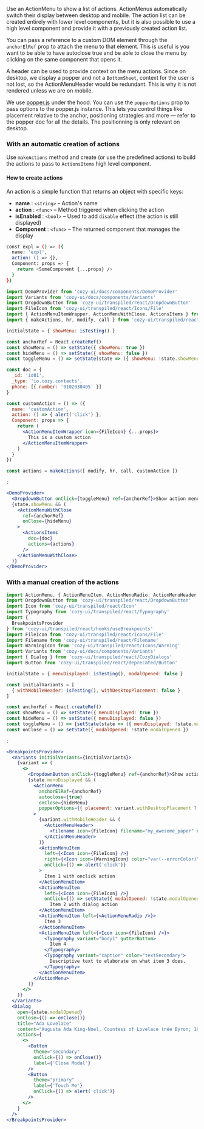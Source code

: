 Use an ActionMenu to show a list of actions. ActionMenus automatically switch their display between desktop and mobile. The action list can be created entirely with lower level components, but it is also possible to use a high level component and provide it with a previously created action list.

You can pass a reference to a custom DOM element through the `anchorElRef` prop to attach the menu to that element. This is useful is you want to be able to have autoclose true and be able to close the menu by clicking on the same component that opens it.

A header can be used to provide context on the menu actions. Since on desktop, we display a popper and not a `BottomSheet`, context for the user is not lost, so the ActionMenuHeader would be redundant. This is why it is not rendered unless we are on mobile.

We use [popper.js](https://popper.js.org/docs/v2/) under the hood. You can use the `popperOptions` prop to pass options to the popper.js instance. This lets you control things like placement relative to the anchor, positioning strategies and more — refer to the popper doc for all the details. The positionning is only relevant on desktop.

### With an automatic creation of actions

Use `makeActions` method and create (or use the predefined actions) to build the actions to pass to `ActionsItems` high level component.

#### How to create actions

An action is a simple function that returns an object with specific keys:

* **name** : `<string>` – Action's name
* **action** : `<func>` – Method triggered when clicking the action
* **isEnabled** : `<bool>` – Used to add `disable` effect (the action is still displayed)
* **Component** : `<func>` – The returned component that manages the display

```bash
const expl = () => ({
  name: 'expl',
  action: () => {},
  Component: props => {
    return <SomeComponent {...props} />
  }
})
```

```jsx
import DemoProvider from 'cozy-ui/docs/components/DemoProvider'
import Variants from 'cozy-ui/docs/components/Variants'
import DropdownButton from 'cozy-ui/transpiled/react/DropdownButton'
import FileIcon from 'cozy-ui/transpiled/react/Icons/File'
import { ActionMenuItemWrapper, ActionMenuWithClose, ActionsItems } from 'cozy-ui/transpiled/react/deprecated/ActionMenu'
import { makeActions, hr, modify, call } from 'cozy-ui/transpiled/react/deprecated/ActionMenu/Actions'

initialState = { showMenu: isTesting() }

const anchorRef = React.createRef()
const showMenu = () => setState({ showMenu: true })
const hideMenu = () => setState({ showMenu: false })
const toggleMenu = () => setState(state => ({ showMenu: !state.showMenu }))

const doc = {
  _id: 'id01',
  _type: 'io.cozy.contacts',
  phone: [{ number: '0102030405' }]
}

const customAction = () => ({
  name: 'customAction',
  action: () => { alert('click') },
  Component: props => {
    return (
      <ActionMenuItemWrapper icon={FileIcon} {...props}>
        This is a custom action
      </ActionMenuItemWrapper>
    )
  }
})

const actions = makeActions([ modify, hr, call, customAction ])

;

<DemoProvider>
  <DropdownButton onClick={toggleMenu} ref={anchorRef}>Show action menu</DropdownButton>
  {state.showMenu && (
    <ActionMenuWithClose
      ref={anchorRef}
      onClose={hideMenu}
    >
      <ActionsItems
        doc={doc}
        actions={actions}
      />
    </ActionMenuWithClose>
  )}
</DemoProvider>
```

### With a manual creation of the actions

```jsx
import ActionMenu, { ActionMenuItem, ActionMenuRadio, ActionMenuHeader } from 'cozy-ui/transpiled/react/deprecated/ActionMenu'
import DropdownButton from 'cozy-ui/transpiled/react/DropdownButton'
import Icon from 'cozy-ui/transpiled/react/Icon'
import Typography from 'cozy-ui/transpiled/react/Typography'
import {
  BreakpointsProvider
} from 'cozy-ui/transpiled/react/hooks/useBreakpoints'
import FileIcon from 'cozy-ui/transpiled/react/Icons/File'
import Filename from 'cozy-ui/transpiled/react/Filename'
import WarningIcon from 'cozy-ui/transpiled/react/Icons/Warning'
import Variants from 'cozy-ui/docs/components/Variants'
import { Dialog } from 'cozy-ui/transpiled/react/CozyDialogs'
import Button from 'cozy-ui/transpiled/react/deprecated/Button'

initialState = { menuDisplayed: isTesting(), modalOpened: false }

const initialVariants = [
  { withMobileHeader: isTesting(), withDesktopPlacement: false }
]

const anchorRef = React.createRef()
const showMenu = () => setState({ menuDisplayed: true })
const hideMenu = () => setState({ menuDisplayed: false })
const toggleMenu = () => {setState(state => ({ menuDisplayed: !state.menuDisplayed }))}
const onClose = () => setState({ modalOpened: !state.modalOpened })

;

<BreakpointsProvider>
  <Variants initialVariants={initialVariants}>
    {variant => (
      <>
        <DropdownButton onClick={toggleMenu} ref={anchorRef}>Show action menu</DropdownButton>
        {state.menuDisplayed && (
          <ActionMenu
            anchorElRef={anchorRef}
            autoclose={true}
            onClose={hideMenu}
            popperOptions={{ placement: variant.withDesktopPlacement ? 'bottom-end' : 'bottom-start'}}
          >
            {variant.withMobileHeader && (
              <ActionMenuHeader>
                <Filename icon={FileIcon} filename="my_awesome_paper" extension=".pdf" />
              </ActionMenuHeader>
            )}
            <ActionMenuItem
              left={<Icon icon={FileIcon} />}
              right={<Icon icon={WarningIcon} color="var(--errorColor)" />}
              onClick={() => alert('click')}
            >
              Item 1 with onclick action
            </ActionMenuItem>
            <ActionMenuItem
              left={<Icon icon={FileIcon} />}
              onClick={() => setState({ modalOpened: !state.modalOpened })}>
                Item 2 with dialog action
            </ActionMenuItem>
            <ActionMenuItem left={<ActionMenuRadio />}>
              Item 3
            </ActionMenuItem>
            <ActionMenuItem left={<Icon icon={FileIcon} />}>
              <Typography variant="body1" gutterBottom>
                Item 4
              </Typography>
              <Typography variant="caption" color="textSecondary">
                Descriptive text to elaborate on what item 3 does.
              </Typography>
            </ActionMenuItem>
          </ActionMenu>
        )}
      </>
    )}
  </Variants>
  <Dialog
    open={state.modalOpened}
    onClose={() => onClose()}
    title="Ada Lovelace"
    content="Augusta Ada King-Noel, Countess of Lovelace (née Byron; 10 December 1815 – 27 November 1852) was an English mathematician and writer, chiefly known for her work on Charles Babbage's proposed mechanical general-purpose computer, the Analytical Engine. She was the first to recognise that the machine had applications beyond pure calculation, and published the first algorithm intended to be carried out by such a machine. As a result, she is often regarded as the first to recognise the full potential of a 'computing machine' and the first computer programmer."
    actions={
      <>
        <Button
          theme="secondary"
          onClick={() => onClose()}
          label={'Close Modal'}
        />
        <Button
          theme="primary"
          label={'Touch Me'}
          onClick={() => alert('click')}
        />
      </>
    }
  />
</BreakpointsProvider>
```
